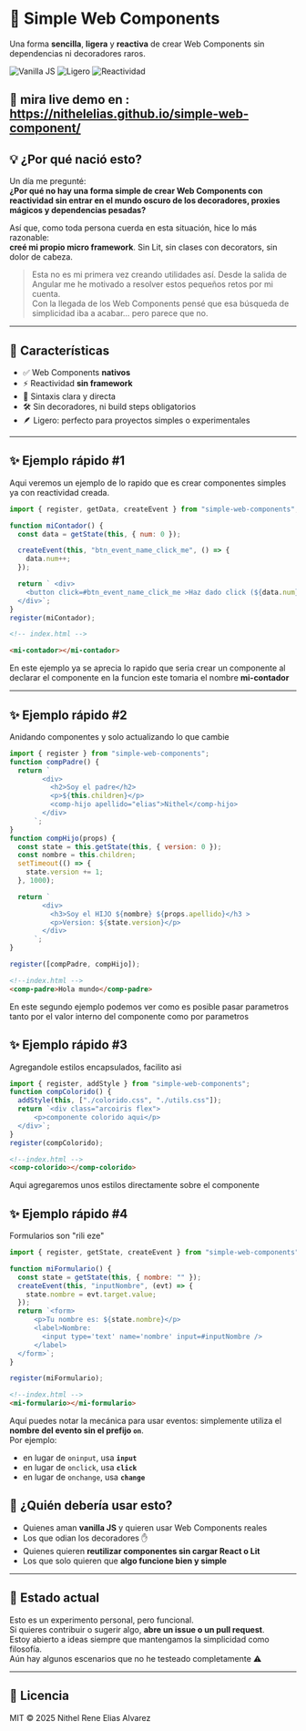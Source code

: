 # 🔧 Simple Web Components

Una forma **sencilla**, **ligera** y **reactiva** de crear Web Components sin dependencias ni decoradores raros.

![Vanilla JS](https://img.shields.io/badge/vanilla-JavaScript-yellow)
![Ligero](https://img.shields.io/badge/size-pequeño-blue)
![Reactividad](https://img.shields.io/badge/reactividad-incluida-green)


🚀 mira live demo en : https://nithelelias.github.io/simple-web-component/
---

## 💡 ¿Por qué nació esto?

Un día me pregunté:  
**¿Por qué no hay una forma simple de crear Web Components con reactividad sin entrar en el mundo oscuro de los decoradores, proxies mágicos y dependencias pesadas?**

Así que, como toda persona cuerda en esta situación, hice lo más razonable:  
**creé mi propio micro framework**. Sin Lit, sin clases con decorators, sin dolor de cabeza.

> Esta no es mi primera vez creando utilidades así. Desde la salida de Angular me he motivado a resolver estos pequeños retos por mi cuenta.  
> Con la llegada de los Web Components pensé que esa búsqueda de simplicidad iba a acabar... pero parece que no.

---

## 🚀 Características

- ✅ Web Components **nativos**
- ⚡️ Reactividad **sin framework**
- 🧠 Sintaxis clara y directa
- 🛠️ Sin decoradores, ni build steps obligatorios
- 🪶 Ligero: perfecto para proyectos simples o experimentales

---

## ✨ Ejemplo rápido #1

Aqui veremos un ejemplo de lo rapido que es crear componentes simples ya con reactividad creada.

```js
import { register, getData, createEvent } from "simple-web-components";

function miContador() {
  const data = getState(this, { num: 0 });

  createEvent(this, "btn_event_name_click_me", () => {
    data.num++;
  });

  return ` <div>  
    <button click=#btn_event_name_click_me >Haz dado click (${data.num}) veces</button>
  </div>`;
}
register(miContador);
```

```HTML
<!-- index.html -->

<mi-contador></mi-contador>
```

En este ejemplo ya se aprecia lo rapido que seria crear un componente al declarar el componente en la funcion este tomaria el nombre **mi-contador**

---

## ✨ Ejemplo rápido #2

Anidando componentes y solo actualizando lo que cambie

```js
import { register } from "simple-web-components";
function compPadre() {
  return `
        <div>
          <h2>Soy el padre</h2>
          <p>${this.children}</p>
          <comp-hijo apellido="elias">Nithel</comp-hijo>
        </div>
      `;
}
function compHijo(props) {
  const state = this.getState(this, { version: 0 });
  const nombre = this.children;
  setTimeout(() => {
    state.version += 1;
  }, 1000);

  return `
        <div>
          <h3>Soy el HIJO ${nombre} ${props.apellido}</h3 >  
          <p>Version: ${state.version}</p>
        </div>
      `;
}

register([compPadre, compHijo]);
```

```HTML
<!--index.html -->
<comp-padre>Hola mundo</comp-padre>
```

En este segundo ejemplo podemos ver como es posible pasar parametros tanto por el valor interno del componente como por parametros

## ✨ Ejemplo rápido #3

Agregandole estilos encapsulados, facilito asi

```js
import { register, addStyle } from "simple-web-components";
function compColorido() {
  addStyle(this, ["./colorido.css", "./utils.css"]);
  return `<div class="arcoiris flex">
      <p>componente colorido aqui</p>
  </div>`;
}
register(compColorido);
```

```HTML
<!--index.html -->
<comp-colorido></comp-colorido>
```

Aqui agregaremos unos estilos directamente sobre el componente

## ✨ Ejemplo rápido #4

Formularios son "rili eze"

```js
import { register, getState, createEvent } from "simple-web-components";

function miFormulario() {
  const state = getState(this, { nombre: "" });
  createEvent(this, "inputNombre", (evt) => {
    state.nombre = evt.target.value;
  });
  return `<form>
      <p>Tu nombre es: ${state.nombre}</p>
      <label>Nombre: 
        <input type='text' name='nombre' input=#inputNombre /> 
      </label>
  </form>`;
}

register(miFormulario);
```

```HTML
<!--index.html -->
<mi-formulario></mi-formulario>
```

Aquí puedes notar la mecánica para usar eventos: simplemente utiliza el **nombre del evento sin el prefijo `on`**.  
Por ejemplo:

- en lugar de `oninput`, usa **`input`**
- en lugar de `onclick`, usa **`click`**
- en lugar de `onchange`, usa **`change`**

## 🧪 ¿Quién debería usar esto?

- Quienes aman **vanilla JS** y quieren usar Web Components reales
- Los que odian los decoradores ✋
- Quienes quieren **reutilizar componentes sin cargar React o Lit**
- Los que solo quieren que **algo funcione bien y simple**

---

## 🧰 Estado actual

Esto es un experimento personal, pero funcional.  
Si quieres contribuir o sugerir algo, **abre un issue o un pull request**.  
Estoy abierto a ideas siempre que mantengamos la simplicidad como filosofía.  
Aún hay algunos escenarios que no he testeado completamente ⚠️

---

## 🪪 Licencia

MIT © 2025 Nithel Rene Elias Alvarez
